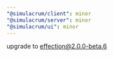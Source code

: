 ```yaml
---
"@simulacrum/client": minor
"@simulacrum/server": minor
"@simulacrum/ui": minor
---
```

upgrade to effection@2.0.0-beta.6